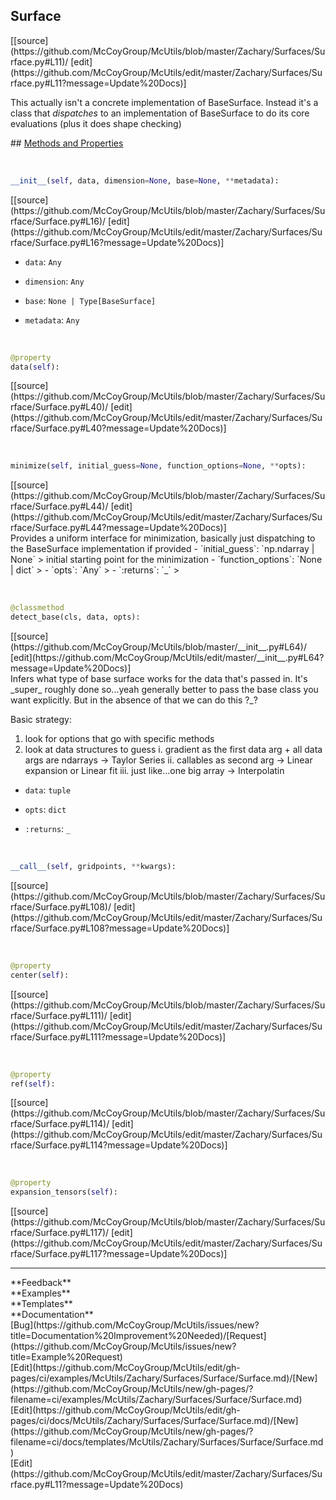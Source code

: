 ## <a id="McUtils.Zachary.Surfaces.Surface.Surface">Surface</a> 

<div class="docs-source-link" markdown="1">
[[source](https://github.com/McCoyGroup/McUtils/blob/master/Zachary/Surfaces/Surface.py#L11)/
[edit](https://github.com/McCoyGroup/McUtils/edit/master/Zachary/Surfaces/Surface.py#L11?message=Update%20Docs)]
</div>

This actually isn't a concrete implementation of BaseSurface.
Instead it's a class that _dispatches_ to an implementation of BaseSurface to do its core evaluations (plus it does shape checking)







<div class="collapsible-section">
 <div class="collapsible-section collapsible-section-header" markdown="1">
## <a class="collapse-link" data-toggle="collapse" href="#methods" markdown="1"> Methods and Properties</a> <a class="float-right" data-toggle="collapse" href="#methods"><i class="fa fa-chevron-down"></i></a>
 </div>
 <div class="collapsible-section collapsible-section-body collapse show" id="methods" markdown="1">
 
<a id="McUtils.Zachary.Surfaces.Surface.Surface.__init__" class="docs-object-method">&nbsp;</a> 
```python
__init__(self, data, dimension=None, base=None, **metadata): 
```
<div class="docs-source-link" markdown="1">
[[source](https://github.com/McCoyGroup/McUtils/blob/master/Zachary/Surfaces/Surface/Surface.py#L16)/
[edit](https://github.com/McCoyGroup/McUtils/edit/master/Zachary/Surfaces/Surface/Surface.py#L16?message=Update%20Docs)]
</div>

  - `data`: `Any`
    > 
  - `dimension`: `Any`
    > 
  - `base`: `None | Type[BaseSurface]`
    > 
  - `metadata`: `Any`
    >


<a id="McUtils.Zachary.Surfaces.Surface.Surface.data" class="docs-object-method">&nbsp;</a> 
```python
@property
data(self): 
```
<div class="docs-source-link" markdown="1">
[[source](https://github.com/McCoyGroup/McUtils/blob/master/Zachary/Surfaces/Surface/Surface.py#L40)/
[edit](https://github.com/McCoyGroup/McUtils/edit/master/Zachary/Surfaces/Surface/Surface.py#L40?message=Update%20Docs)]
</div>


<a id="McUtils.Zachary.Surfaces.Surface.Surface.minimize" class="docs-object-method">&nbsp;</a> 
```python
minimize(self, initial_guess=None, function_options=None, **opts): 
```
<div class="docs-source-link" markdown="1">
[[source](https://github.com/McCoyGroup/McUtils/blob/master/Zachary/Surfaces/Surface/Surface.py#L44)/
[edit](https://github.com/McCoyGroup/McUtils/edit/master/Zachary/Surfaces/Surface/Surface.py#L44?message=Update%20Docs)]
</div>
Provides a uniform interface for minimization, basically just dispatching to the BaseSurface implementation if provided
  - `initial_guess`: `np.ndarray | None`
    > initial starting point for the minimization
  - `function_options`: `None | dict`
    > 
  - `opts`: `Any`
    > 
  - `:returns`: `_`
    >


<a id="McUtils.Zachary.Surfaces.Surface.Surface.detect_base" class="docs-object-method">&nbsp;</a> 
```python
@classmethod
detect_base(cls, data, opts): 
```
<div class="docs-source-link" markdown="1">
[[source](https://github.com/McCoyGroup/McUtils/blob/master/__init__.py#L64)/
[edit](https://github.com/McCoyGroup/McUtils/edit/master/__init__.py#L64?message=Update%20Docs)]
</div>
Infers what type of base surface works for the data that's passed in.
It's _super_ roughly done so...yeah generally better to pass the base class you want explicitly.
But in the absence of that we can do this ?_?

Basic strategy:
1. look for options that go with specific methods
2. look at data structures to guess
i.   gradient as the first data arg + all data args are ndarrays -> Taylor Series
ii.  callables as second arg -> Linear expansion or Linear fit
iii. just like...one big array -> Interpolatin
  - `data`: `tuple`
    > 
  - `opts`: `dict`
    > 
  - `:returns`: `_`
    >


<a id="McUtils.Zachary.Surfaces.Surface.Surface.__call__" class="docs-object-method">&nbsp;</a> 
```python
__call__(self, gridpoints, **kwargs): 
```
<div class="docs-source-link" markdown="1">
[[source](https://github.com/McCoyGroup/McUtils/blob/master/Zachary/Surfaces/Surface/Surface.py#L108)/
[edit](https://github.com/McCoyGroup/McUtils/edit/master/Zachary/Surfaces/Surface/Surface.py#L108?message=Update%20Docs)]
</div>


<a id="McUtils.Zachary.Surfaces.Surface.Surface.center" class="docs-object-method">&nbsp;</a> 
```python
@property
center(self): 
```
<div class="docs-source-link" markdown="1">
[[source](https://github.com/McCoyGroup/McUtils/blob/master/Zachary/Surfaces/Surface/Surface.py#L111)/
[edit](https://github.com/McCoyGroup/McUtils/edit/master/Zachary/Surfaces/Surface/Surface.py#L111?message=Update%20Docs)]
</div>


<a id="McUtils.Zachary.Surfaces.Surface.Surface.ref" class="docs-object-method">&nbsp;</a> 
```python
@property
ref(self): 
```
<div class="docs-source-link" markdown="1">
[[source](https://github.com/McCoyGroup/McUtils/blob/master/Zachary/Surfaces/Surface/Surface.py#L114)/
[edit](https://github.com/McCoyGroup/McUtils/edit/master/Zachary/Surfaces/Surface/Surface.py#L114?message=Update%20Docs)]
</div>


<a id="McUtils.Zachary.Surfaces.Surface.Surface.expansion_tensors" class="docs-object-method">&nbsp;</a> 
```python
@property
expansion_tensors(self): 
```
<div class="docs-source-link" markdown="1">
[[source](https://github.com/McCoyGroup/McUtils/blob/master/Zachary/Surfaces/Surface/Surface.py#L117)/
[edit](https://github.com/McCoyGroup/McUtils/edit/master/Zachary/Surfaces/Surface/Surface.py#L117?message=Update%20Docs)]
</div>
 </div>
</div>












---


<div markdown="1" class="text-secondary">
<div class="container">
  <div class="row">
   <div class="col" markdown="1">
**Feedback**   
</div>
   <div class="col" markdown="1">
**Examples**   
</div>
   <div class="col" markdown="1">
**Templates**   
</div>
   <div class="col" markdown="1">
**Documentation**   
</div>
   <div class="col" markdown="1">
   
</div>
   <div class="col" markdown="1">
   
</div>
   <div class="col" markdown="1">
   
</div>
</div>
  <div class="row">
   <div class="col" markdown="1">
[Bug](https://github.com/McCoyGroup/McUtils/issues/new?title=Documentation%20Improvement%20Needed)/[Request](https://github.com/McCoyGroup/McUtils/issues/new?title=Example%20Request)   
</div>
   <div class="col" markdown="1">
[Edit](https://github.com/McCoyGroup/McUtils/edit/gh-pages/ci/examples/McUtils/Zachary/Surfaces/Surface/Surface.md)/[New](https://github.com/McCoyGroup/McUtils/new/gh-pages/?filename=ci/examples/McUtils/Zachary/Surfaces/Surface/Surface.md)   
</div>
   <div class="col" markdown="1">
[Edit](https://github.com/McCoyGroup/McUtils/edit/gh-pages/ci/docs/McUtils/Zachary/Surfaces/Surface/Surface.md)/[New](https://github.com/McCoyGroup/McUtils/new/gh-pages/?filename=ci/docs/templates/McUtils/Zachary/Surfaces/Surface/Surface.md)   
</div>
   <div class="col" markdown="1">
[Edit](https://github.com/McCoyGroup/McUtils/edit/master/Zachary/Surfaces/Surface.py#L11?message=Update%20Docs)   
</div>
   <div class="col" markdown="1">
   
</div>
   <div class="col" markdown="1">
   
</div>
   <div class="col" markdown="1">
   
</div>
</div>
</div>
</div>